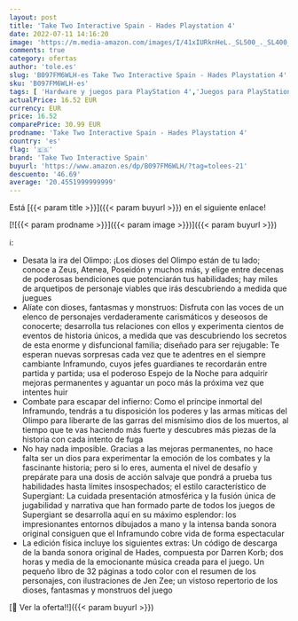 ```yaml
---
layout: post
title: 'Take Two Interactive Spain - Hades Playstation 4'
date: 2022-07-11 14:16:20
image: 'https://m.media-amazon.com/images/I/41xIURknHeL._SL500_._SL400_.jpg'
comments: true
category: ofertas
author: 'tole.es'
slug: 'B097FM6WLH-es Take Two Interactive Spain - Hades Playstation 4'
sku: 'B097FM6WLH-es'
tags: [ 'Hardware y juegos para PlayStation 4','Juegos para PlayStation 4','Videojuegos','playstation','take two interactive spain','🇪🇸', ]
actualPrice: 16.52 EUR
currency: EUR
price: 16.52
comparePrice: 30.99 EUR
prodname: 'Take Two Interactive Spain - Hades Playstation 4'
country: 'es'
flag: '🇪🇸'
brand: 'Take Two Interactive Spain'
buyurl: 'https://www.amazon.es/dp/B097FM6WLH/?tag=tolees-21'
descuento: '46.69'
average: '20.4551999999999'
---
```


Está [{{< param title >}}]({{< param buyurl >}}) en el siguiente enlace!

[![{{< param prodname >}}]({{< param image >}})]({{< param buyurl >}})

ℹ️:

- Desata la ira del Olimpo: ¡Los dioses del Olimpo están de tu lado; conoce a Zeus, Atenea, Poseidón y muchos más, y elige entre decenas de poderosas bendiciones que potenciarán tus habilidades; hay miles de arquetipos de personaje viables que irás descubriendo a medida que juegues
- Alíate con dioses, fantasmas y monstruos: Disfruta con las voces de un elenco de personajes verdaderamente carismáticos y deseosos de conocerte; desarrolla tus relaciones con ellos y experimenta cientos de eventos de historia únicos, a medida que vas descubriendo los secretos de esta enorme y disfuncional familia; diseñado para ser rejugable: Te esperan nuevas sorpresas cada vez que te adentres en el siempre cambiante Inframundo, cuyos jefes guardianes te recordarán entre partida y partida; usa el poderoso Espejo de la Noche para adquirir mejoras permanentes y aguantar un poco más la próxima vez que intentes huir
- Combate para escapar del infierno: Como el príncipe inmortal del Inframundo, tendrás a tu disposición los poderes y las armas míticas del Olimpo para liberarte de las garras del mismísimo dios de los muertos, al tiempo que te vas haciendo más fuerte y descubres más piezas de la historia con cada intento de fuga
- No hay nada imposible. Gracias a las mejoras permanentes, no hace falta ser un dios para experimentar la emoción de los combates y la fascinante historia; pero si lo eres, aumenta el nivel de desafío y prepárate para una dosis de acción salvaje que pondrá a prueba tus habilidades hasta límites insospechados; el estilo característico de Supergiant: La cuidada presentación atmosférica y la fusión única de jugabilidad y narrativa que han formado parte de todos los juegos de Supergiant se desarrolla aquí en su máximo esplendor: los impresionantes entornos dibujados a mano y la intensa banda sonora original consiguen que el Inframundo cobre vida de forma espectacular
- La edición física incluye los siguientes extras: Un código de descarga de la banda sonora original de Hades, compuesta por Darren Korb; dos horas y media de la emocionante música creada para el juego. Un pequeño libro de 32 páginas a todo color con el resumen de los personajes, con ilustraciones de Jen Zee; un vistoso repertorio de los dioses, fantasmas y monstruos del juego

[🛒 Ver la oferta!!]({{< param buyurl >}})
